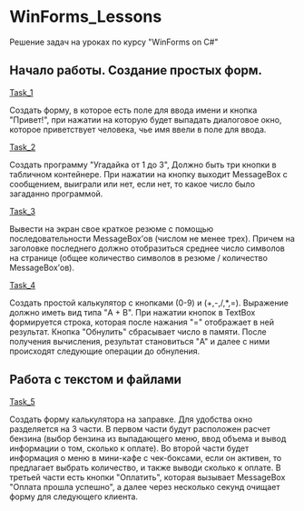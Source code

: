 # WinForms_Lessons
 Решение задач на уроках по курсу "WinForms on C#"

 ## Начало работы. Создание простых форм.
  
  [Task_1](https://github.com/nomadpyn/WinForms_Lessons/tree/master/Task_1)

   Создать форму, в которое есть поле для ввода имени и кнопка "Привет!", при нажатии на которую будет выпадать диалоговое окно, которое приветствует человека, чье имя ввели в поле для ввода.

  [Task_2](https://github.com/nomadpyn/WinForms_Lessons/tree/master/Task_2)

   Создать программу "Угадайка от 1 до 3", Должно быть три кнопки в табличном контейнере. При нажатии на кнопку выходит MessageBox с сообщением, выиграли или нет, если нет, то какое число было загаданно программой.

  [Task_3](https://github.com/nomadpyn/WinForms_Lessons/tree/master/Task_3)

   Вывести на экран свое краткое резюме с помощью последовательности MessageBox’ов (числом не менее трех). Причем на заголовке последнего должно отобразиться среднее число символов на странице (общее количество символов в резюме / количество MessageBox’ов).

  [Task_4](https://github.com/nomadpyn/WinForms_Lessons/tree/master/Task_4)

   Создать простой калькулятор с кнопками (0-9) и (+,-,/,*,=). Выражение должно иметь вид типа "A + B". При нажатии кнопок в TextBox формируется строка, которая после нажания "=" отображает в ней результат. Кнопка "Обнулить" сбрасывает число в памяти.  После получения вычисления, результат становиться "A" и далее с ними происходят следующие операции до обнуления.

  ## Работа с текстом и файлами

  [Task_5](https://github.com/nomadpyn/WinForms_Lessons/tree/master/Task_5)

   Создать форму калькулятора на заправке. Для удобства окно разделяется на 3 части. В первом части будут расположен расчет бензина (выбор бензина из выпадающего меню, ввод объема и вывод информации о том, сколько к оплате). Во второй части будет информация о меню в мини-кафе с чек-боксами, если он активен, то предлагает выбрать количество, и также выводи сколько к оплате. В третьей части есть кнопки "Оплатить", которая вызывает MessageBox "Оплата прошла успешно", а далее через несколько секунд очищает форму для следующего клиента.

